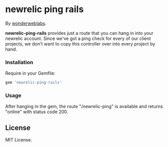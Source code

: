 # newrelic ping rails

By [wonderweblabs](http://www.wonderweblabs.com).

**newrelic-ping-rails** provides just a route that you can hang in into your newrelic account. Since
we've got a ping check for every of our client projects, we don't want to copy this controller
over into every project by hand.


### Installation

Require in your Gemfile:

```bash
gem 'newrelic-ping-rails'
```


### Usage

After hanging in the gem, the route "/newrelic-ping" is available and returns "online" with status code 200.


## License

MIT License.
